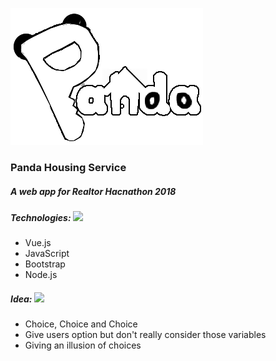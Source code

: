 ![](https://github.com/IllusionElements/creahackathon/blob/master/readmepic/pandaicon.png)

### Panda Housing Service
##### A web app for Realtor Hacnathon 2018

#####  Technologies: ![](ttps://github.com/IllusionElements/creahackathon/blob/master/readmepic/pandapointersmall.png)
- Vue.js
- JavaScript
- Bootstrap
- Node.js

##### Idea: ![](ttps://github.com/IllusionElements/creahackathon/blob/master/readmepic/pandapointersmall.png)
- Choice, Choice and Choice
- Give users option but don't really consider those variables
- Giving an illusion of choices